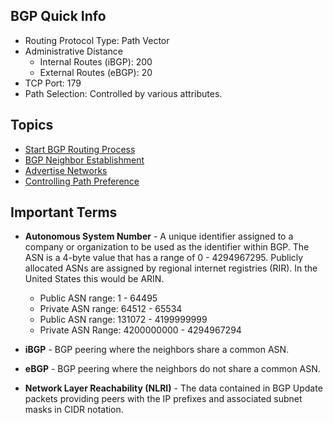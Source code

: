 ## BGP Quick Info

* Routing Protocol Type:  Path Vector
* Administrative Distance
    * Internal Routes (iBGP): 200
    * External Routes (eBGP): 20
* TCP Port: 179
* Path Selection: Controlled by various attributes.

## Topics

* [Start BGP Routing Process](start-bgp.md)
* [BGP Neighbor Establishment](bgp-neighbor-establishment.md)
* [Advertise Networks](bgp-network-advertisement.md)
* [Controlling Path Preference](bgp-path-preference.md)

## Important Terms

* **Autonomous System Number** - A unique identifier assigned to a company or organization to be used as the identifier within BGP. The ASN is a 4-byte value that has a range of 0 - 4294967295. Publicly allocated ASNs are assigned by regional internet registries (RIR). In the United States this would be ARIN.

    * Public ASN range: 1 - 64495
    * Private ASN range: 64512 - 65534
    * Public ASN range: 131072 - 4199999999 
    * Private ASN Range: 4200000000 - 4294967294

* **iBGP** - BGP peering where the neighbors share a common ASN.

* **eBGP** - BGP peering where the neighbors do not share a common ASN.

* **Network Layer Reachability (NLRI)** - The data contained in BGP Update packets providing peers with the IP prefixes and associated subnet masks in CIDR notation.
